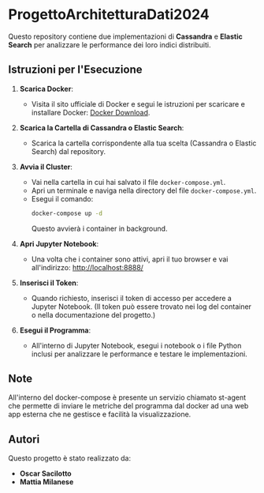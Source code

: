 # ProgettoArchitetturaDati2024

Questo repository contiene due implementazioni di **Cassandra** e **Elastic Search** per analizzare le performance dei loro indici distribuiti.

## Istruzioni per l'Esecuzione

1. **Scarica Docker**:
   - Visita il sito ufficiale di Docker e segui le istruzioni per scaricare e installare Docker: [Docker Download](https://www.docker.com/products/docker-desktop).

2. **Scarica la Cartella di Cassandra o Elastic Search**:
   - Scarica la cartella corrispondente alla tua scelta (Cassandra o Elastic Search) dal repository.

3. **Avvia il Cluster**:
   - Vai nella cartella in cui hai salvato il file `docker-compose.yml`.
   - Apri un terminale e naviga nella directory del file `docker-compose.yml`.
   - Esegui il comando:
     ```bash
     docker-compose up -d
     ```
     Questo avvierà i container in background.

4. **Apri Jupyter Notebook**:
   - Una volta che i container sono attivi, apri il tuo browser e vai all'indirizzo:
     [http://localhost:8888/](http://localhost:8888/)
   
5. **Inserisci il Token**:
   - Quando richiesto, inserisci il token di accesso per accedere a Jupyter Notebook. (Il token può essere trovato nei log del container o nella documentazione del progetto.)

6. **Esegui il Programma**:
   - All'interno di Jupyter Notebook, esegui i notebook o i file Python inclusi per analizzare le performance e testare le implementazioni.

## Note
All'interno del docker-compose è presente un servizio chiamato st-agent che permette di inviare le metriche del programma dal docker ad una web app esterna che ne gestisce e facilità la visualizzazione.
## Autori

Questo progetto è stato realizzato da:

- **Oscar Sacilotto**
- **Mattia Milanese**
